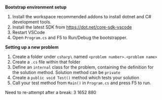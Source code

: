 **Bootstrap environment setup**
1. Install the workspace recommended addons to install dotnet and C# development tools.
2. Install the latest SDK from https://dot.net/core-sdk-vscode
3. Restart VSCode
4. Open `Program.cs` and F5 to Run/Debug the bootstrapper.

**Setting up a new problem**
1. Create a folder under `csharp\` named `<problem number>.<problem name>`
2. Create a `.cs` file within that folder
3. Define an `internal` class for the problem, containing the definition for the solution method. Solution method can be `private`
4. Create a `public void Test()` method which tests your solution
5. Call your test method from `Main()` in `Program.cs` and press F5 to run.   



Need to re-attempt after a break:
3
1652
880